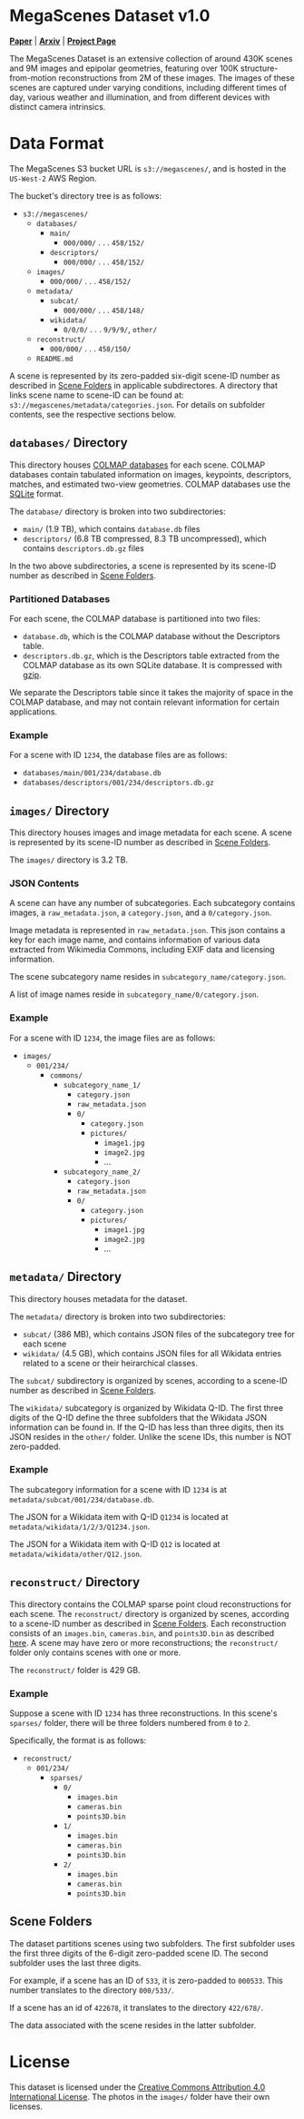 # MegaScenes Dataset v1.0

[**Paper**](https://megascenes.github.io/MegaScenes_paper_v1.pdf) | [**Arxiv**](https://arxiv.org/abs/) | [**Project Page**](https://megascenes.github.io) <br>

The MegaScenes Dataset is an extensive collection of around 430K scenes and 9M images and epipolar geometries, featuring over 100K structure-from-motion reconstructions from 2M of these images. The images of these scenes are captured under varying conditions, including different times of day, various weather and illumination, and from different devices with distinct camera intrinsics.

# Data Format
The MegaScenes S3 bucket URL is `s3://megascenes/`, and is hosted in the `US-West-2` AWS Region. 

The bucket's directory tree is as follows:
- `s3://megascenes/`
    - `databases/`
        - `main/` 
            - `000/000/` . . . `458/152/`
        - `descriptors/`
            - `000/000/` . . . `458/152/`
    - `images/`
        - `000/000/` . . . `458/152/`
    - `metadata/`
        - `subcat/`
            - `000/000/` . . . `458/148/`
        - `wikidata/`
            - `0/0/0/` . . . `9/9/9/`, `other/`
    - `reconstruct/`
        - `000/000/` . . . `458/150/`
    - `README.md`

A scene is represented by its zero-padded six-digit scene-ID number as described in [Scene Folders](#scene-folders) in applicable subdirectores. A directory that links scene name to scene-ID can be found at: `s3://megascenes/metadata/categories.json`. For details on subfolder contents, see the respective sections below.
 

## `databases/` Directory
This directory houses [COLMAP databases](https://colmap.github.io/database.html) for each scene. COLMAP databases contain tabulated information on images, keypoints, descriptors, matches, and estimated two-view geometries. COLMAP databases use the [SQLite](https://sqlite.org/) format.

The `database/` directory is broken into two subdirectories: 

- `main/` (1.9 TB), which contains `database.db` files
- `descriptors/` (6.8 TB compressed, 8.3 TB uncompressed), which contains `descriptors.db.gz` files

In the two above subdirectories, a scene is represented by its scene-ID number as described in [Scene Folders](#scene-folders).

### Partitioned Databases
For each scene, the COLMAP database is partitioned into two files:
- `database.db`, which is the COLMAP database without the Descriptors table.
- `descriptors.db.gz`, which is the Descriptors table extracted from the COLMAP database as its own SQLite database. It is compressed with [gzip](https://www.gnu.org/software/gzip/).

We separate the Descriptors table since it takes the majority of space in the COLMAP database, and may not contain relevant information for certain applications.

### Example
For a scene with ID `1234`, the database files are as follows:
- `databases/main/001/234/database.db`
- `databases/descriptors/001/234/descriptors.db.gz`

<!--
### Tutorials
We provide a tutorial on how to merge the descriptors into the main database here. TODO
Scripts to query the database  TODO
-->

## `images/` Directory
This directory houses images and image metadata for each scene. A scene is represented by its scene-ID number as described in [Scene Folders](#scene-folders).

The `images/` directory is 3.2 TB.

### JSON Contents
A scene can have any number of subcategories. Each subcategory contains images, a `raw_metadata.json`, a `category.json`, and a `0/category.json`.

Image metadata is represented in `raw_metadata.json`. This json contains a key for each image name, and contains information of various data extracted from Wikimedia Commons, including EXIF data and licensing information.

The scene subcategory name resides in `subcategory_name/category.json`.

A list of image names reside in `subcategory_name/0/category.json`.

### Example
For a scene with ID `1234`, the image files are as follows:
- `images/`
    - `001/234/`
        - `commons/`
            - `subcategory_name_1/`
                - `category.json`
                - `raw_metadata.json`
                - `0/`
                    - `category.json`
                    - `pictures/`
                        - `image1.jpg`
                        - `image2.jpg`
                        - ...
            - `subcategory_name_2/`
                - `category.json`
                - `raw_metadata.json`
                - `0/`
                    - `category.json`
                    - `pictures/`
                        - `image1.jpg`
                        - `image2.jpg`
                        - ...

## `metadata/` Directory
This directory houses metadata for the dataset.

The `metadata/` directory is broken into two subdirectories: 

- `subcat/` (386 MB), which contains JSON files of the subcategory tree for each scene
- `wikidata/` (4.5 GB), which contains JSON files for all Wikidata entries related to a scene or their heirarchical classes.

The `subcat/` subdirectory is organized by scenes, according to a scene-ID number as described in [Scene Folders](#scene-folders).

The `wikidata/` subcategory is organized by Wikidata Q-ID. The first three digits of the Q-ID define the three subfolders that the Wikidata JSON information can be found in. If the Q-ID has less than three digits, then its JSON resides in the `other/` folder. Unlike the scene IDs, this number is NOT zero-padded.

### Example
The subcategory information for a scene with ID `1234` is at `metadata/subcat/001/234/database.db`.

The JSON for a Wikidata item with Q-ID `Q1234` is located at `metadata/wikidata/1/2/3/Q1234.json`.

The JSON for a Wikidata item with Q-ID `Q12` is located at `metadata/wikidata/other/Q12.json`.

<!--
### Tutorials
We provide details on Wikidata TODO
-->

## `reconstruct/` Directory
This directory contains the COLMAP sparse point cloud reconstructions for each scene. The `reconstruct/` directory is organized by scenes, according to a scene-ID number as described in [Scene Folders](#scene-folders). Each reconstruction consists of an `images.bin`, `cameras.bin`, and `points3D.bin` as described [here](https://colmap.github.io/format.html). A scene may have zero or more reconstructions; the `reconstruct/` folder only contains scenes with one or more.

The `reconstruct/` folder is 429 GB.

### Example
Suppose a scene with ID `1234` has three reconstructions. In this scene's `sparses/` folder, there will be three folders numbered from `0` to `2`.

Specifically, the format is as follows:
- `reconstruct/`
    - `001/234/`
        - `sparses/`
            - `0/`
                - `images.bin`
                - `cameras.bin`
                - `points3D.bin`
            - `1/`
                - `images.bin`
                - `cameras.bin`
                - `points3D.bin`
            - `2/`
                - `images.bin`
                - `cameras.bin`
                - `points3D.bin`

## Scene Folders
The dataset partitions scenes using two subfolders. The first subfolder uses the first three digits of the 6-digit zero-padded scene ID. The second subfolder uses the last three digits.

For example, if a scene has an ID of `533`, it is zero-padded to `000533`. This number translates to the directory `000/533/`.

If a scene has an id of `422678`, it translates to the directory `422/678/`.

The data associated with the scene resides in the latter subfolder.

# License
This dataset is licensed under the [Creative Commons Attribution 4.0 International License](https://creativecommons.org/licenses/by/4.0/). The photos in the `images/` folder have their own licenses.

